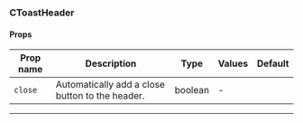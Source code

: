 ### CToastHeader

#### Props

| Prop name          | Description                                     | Type    | Values | Default |
| ------------------ | ----------------------------------------------- | ------- | ------ | ------- |
| <code>close</code> | Automatically add a close button to the header. | boolean | -      |         |

---
